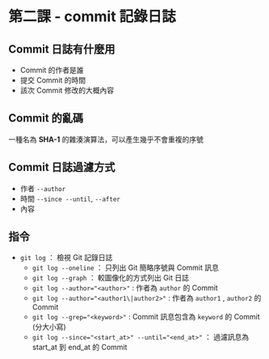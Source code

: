 # 第二課 - commit 記錄日誌

## Commit 日誌有什麼用

* Commit 的作者是誰
* 提交 Commit 的時間
* 該次 Commit 修改的大概內容

## Commit 的亂碼

一種名為 **SHA-1** 的雜湊演算法，可以產生幾乎不會重複的序號

## Commit 日誌過濾方式

* 作者 `--author`
* 時間 `--since --until`, `--after`
* 內容

## 指令

* `git log` ： 檢視 Git 記錄日誌
  * `git log --oneline` ： 只列出 Git 簡略序號與 Commit 訊息
  * `git log --graph` ： 較圖像化的方式列出 Git 日誌
  * `git log --author="<author>"` : 作者為 `author` 的 Commit
  * `git log --author="<author1\|author2>"` : 作者為 `author1` , `author2` 的 Commit
  * `git log --grep="<keyword>"` : Commit 訊息包含為 `keyword` 的 Commit (分大小寫)
  * `git log --since="<start_at>" --until="<end_at>"` ： 過濾訊息為 start_at 到 end_at 的 Commit
